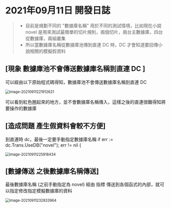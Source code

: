 # 2021年09月11日 開發日誌

> - 目前是規劃不同的 "數據庫名稱" 用於不同的測試情境，比如現在小說 novel 是用來測試最簡單的切片規則，兩個切片，兩台主數據庫，四台從數據庫，兩組叢集
> - 所以當數據庫名稱從數據庫池傳到直連 DC 時，DC 才會知道要回傳小說相關的模擬假資料

## [現象 數據庫池不會傳送數據庫名稱到直連 DC ]

可以經由以下原始程式碼得知，數據庫池不會傳送數據庫名稱到直連 DC

<img src="/home/rongster/.config/Typora/typora-user-images/image-20210911221912621.png" alt="image-20210911221912621" style="zoom:80%;" /> 

可以看到紅色圈起來的地方，並不會數據庫名稱傳入，這樣之後的直連很難得知將要操作的數據庫

## [造成問題 產生假資料會較不方便]

到直連時 dc，最後一定要手動指定數據庫名稱 if err := dc.Trans.UseDB("novel"); err != nil {

<img src="/home/rongster/.config/Typora/typora-user-images/image-20210911225918434.png" alt="image-20210911225918434" style="zoom:80%;" /> 

## [數據傳送 之後數據庫名稱傳送]

最後數據庫名稱 (之前手動指定為 novel) 經由 指標 傳送到各個函式的內部，就可以指定修改指定模擬數據庫的資料

<img src="/home/rongster/.config/Typora/typora-user-images/image-20210911232833964.png" alt="image-20210911232833964" style="zoom:80%;" /> 
